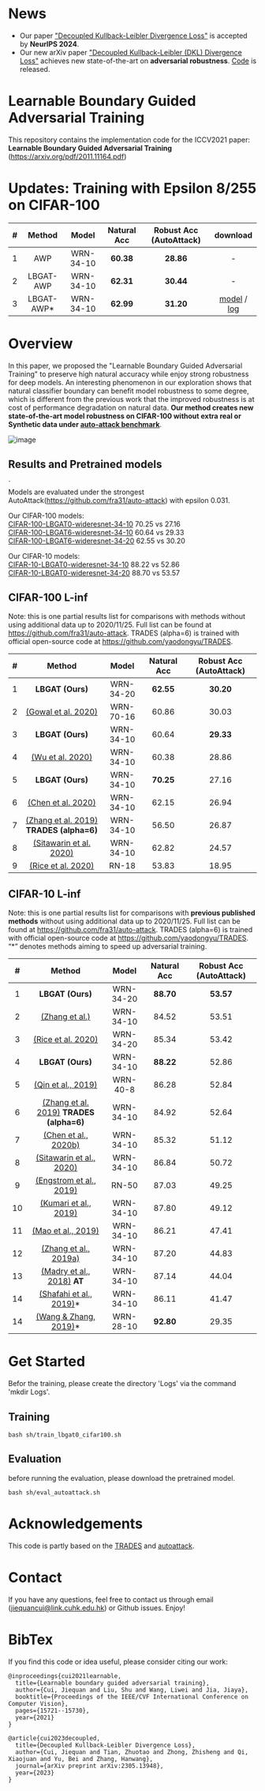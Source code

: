 # News
* Our paper ["Decoupled Kullback-Leibler Divergence Loss"](https://arxiv.org/pdf/2305.13948) is accepted by **NeurIPS 2024**.
* Our new arXiv paper ["Decoupled Kullback-Leibler (DKL) Divergence Loss"](https://arxiv.org/pdf/2305.13948v1.pdf) achieves new state-of-the-art on **adversarial robustness**. [Code](https://github.com/jiequancui/DKL) is released.
 
# Learnable Boundary Guided Adversarial Training 
This repository contains the implementation code for the ICCV2021 paper:  
**Learnable Boundary Guided Adversarial Training** (https://arxiv.org/pdf/2011.11164.pdf)


# Updates: Training with Epsilon 8/255 on CIFAR-100
| # | Method | Model | Natural Acc | Robust Acc (AutoAttack) | download |
| :---: | :---: | :---: | :---: | :---: | :---: |
| 1 | AWP                                                  | WRN-34-10 | **60.38** | **28.86** | - |
| 2 | LBGAT-AWP                                            | WRN-34-10 | **62.31** | **30.44** | - | 
| 3 | LBGAT-AWP*                                           | WRN-34-10 | **62.99** | **31.20** | [model](https://drive.google.com/file/d/1g8M77pgE7fCe9KzqRBUkexBN-6mcHkV-/view?usp=share_link) / [log](https://drive.google.com/file/d/1h5fbbx48pw3S97VxAxSJXpK5_ecD7JGR/view?usp=sharing)  |  


# Overview
In this paper, we proposed the "Learnable Boundary Guided Adversarial Training" to preserve high natural accuracy while enjoy strong robustness for deep models. An interesting phenomenon in our exploration shows that natural classifier boundary can benefit model robustness to some degree, which is different from the previous work that the improved robustness is at cost of performance degradation on natural data. **Our method creates new state-of-the-art model robustness on CIFAR-100 without extra real or Synthetic data under [auto-attack benchmark](https://robustbench.github.io/)**. 

![image](https://github.com/FPNAS/LBGAT/blob/main/assets/lbgat.jpg)

## Results and Pretrained models

  `  
Models are evaluated under the strongest AutoAttack(https://github.com/fra31/auto-attack) with epsilon 0.031.

Our CIFAR-100 models:  
[CIFAR-100-LBGAT0-wideresnet-34-10](https://mycuhk-my.sharepoint.com/:u:/g/personal/1155116769_link_cuhk_edu_hk/Edce7FP6qe1Lm2FwkhOpO6kBGp76LKDHNAC1w2WW2KUCUw?e=7v6odA) 70.25 vs 27.16                                             
[CIFAR-100-LBGAT6-wideresnet-34-10](https://mycuhk-my.sharepoint.com/:u:/g/personal/1155116769_link_cuhk_edu_hk/EYFj964RVGtAu9qhhgjGfXwBcddlY60Igka4LHOwNmyv6Q?e=8doAf6) 60.64 vs 29.33    
[CIFAR-100-LBGAT6-wideresnet-34-20](https://mycuhk-my.sharepoint.com/:u:/g/personal/1155116769_link_cuhk_edu_hk/ERdITbIJVGhIvqeKA8Y4CgQBgYBnqi4jCgQpQ0qY3ZgOMA?e=22eY6M) 62.55 vs 30.20    


Our CIFAR-10 models:  
[CIFAR-10-LBGAT0-wideresnet-34-10](https://mycuhk-my.sharepoint.com/:u:/g/personal/1155116769_link_cuhk_edu_hk/EWve6ZRn81xNuLG8PkRwQqgB1OLjalRYT3EKVmoGEFqWrg?e=7GCcFR) 88.22 vs 52.86  
[CIFAR-10-LBGAT0-wideresnet-34-20](https://mycuhk-my.sharepoint.com/:u:/g/personal/1155116769_link_cuhk_edu_hk/EQ0S18gA4pdChXoCLdcy2G8B7T9RYSoHlNDCP930aqigQQ?e=cQREW2) 88.70 vs 53.57  

  
## CIFAR-100 L-inf 
Note: this is one partial results list for comparisons with methods without using additional data up to 2020/11/25. Full list can be found at https://github.com/fra31/auto-attack. TRADES (alpha=6) is trained with official open-source code at https://github.com/yaodongyu/TRADES.  

| # | Method | Model | Natural Acc | Robust Acc (AutoAttack) |  
| :---: | :---: | :---: | :---: | :---: |
| 1 | **LBGAT (Ours)**                                         | WRN-34-20 | **62.55** | **30.20** |   
| 2 | [(Gowal et al. 2020)](https://arxiv.org/abs/2010.03593)  | WRN-70-16 | 60.86 | 30.03 |
| 3 | **LBGAT (Ours)**                                         | WRN-34-10 | 60.64 | **29.33** |
| 4 | [(Wu et al. 2020)](https://arxiv.org/abs/2004.05884)     | WRN-34-10 | 60.38 | 28.86 |
| 5 | **LBGAT (Ours)**                                         | WRN-34-10 | **70.25** | 27.16 |
| 6 | [(Chen et al. 2020)](https://arxiv.org/abs/2010.01278)   | WRN-34-10 | 62.15 | 26.94 |
| 7 | [(Zhang et al. 2019)](https://arxiv.org/abs/1901.08573) **TRADES (alpha=6)**                                     | WRN-34-10 | 56.50 | 26.87 |
| 8 | [(Sitawarin et al. 2020)](https://arxiv.org/abs/2003.09347)                                                      | WRN-34-10 | 62.82 | 24.57 |
| 9 | [(Rice et al. 2020)](https://arxiv.org/abs/2002.11569)                                                           | RN-18     | 53.83 | 18.95 |


## CIFAR-10 L-inf
Note: this is one partial results list for comparisons with **previous published methods** without using additional data up to 2020/11/25. Full list can be found at https://github.com/fra31/auto-attack. TRADES (alpha=6) is trained with official open-source code at https://github.com/yaodongyu/TRADES. “*” denotes methods aiming to speed up adversarial training. 

| # | Method | Model | Natural Acc | Robust Acc (AutoAttack) |  
| :---: | :---: | :---: | :---: | :---: |
| 1 | **LBGAT (Ours)**                                         | WRN-34-20 | **88.70** | **53.57** |   
| 2 | [(Zhang et al.)]()                                       | WRN-34-10 | 84.52	| 53.51 |
| 3 | [(Rice et al. 2020)]()                                   | WRN-34-20 | 85.34	|	53.42 |
| 4 | **LBGAT (Ours)**                                         | WRN-34-10 | **88.22** | 52.86 |
| 5 | [(Qin et al., 2019)]()                        	          | WRN-40-8	 | 86.28	|	52.84 |
| 6 | [(Zhang et al. 2019)](https://arxiv.org/abs/1901.08573) **TRADES (alpha=6)**                                     | WRN-34-10 | 84.92 | 52.64 |
| 7 | [(Chen et al., 2020b)]()                                 |	WRN-34-10	| 85.32	| 51.12 |
| 8 | [(Sitawarin et al., 2020)]()                 	           | WRN-34-10	| 86.84	| 50.72 |
| 9 | [(Engstrom et al., 2019)]()	                             | RN-50	    | 87.03 |	49.25 |
| 10 | [(Kumari et al., 2019)]()             	                 | WRN-34-10	| 87.80	| 49.12 |
| 11 | [(Mao et al., 2019)]()	                                 |	WRN-34-10	| 86.21	| 47.41 |
| 12 | [(Zhang et al., 2019a)]()	                              | WRN-34-10	| 87.20	| 44.83 |
| 13 | [(Madry et al., 2018)]() **AT**              	          | WRN-34-10	| 87.14	| 44.04 |
| 14 | [(Shafahi et al., 2019)]()*                     	       | WRN-34-10	| 86.11	| 41.47 |
| 14 | [(Wang & Zhang, 2019)]()*	                              |	WRN-28-10	| **92.80**	| 29.35 |


# Get Started

Befor the training, please create the directory 'Logs' via the command 'mkdir Logs'.

## Training
```
bash sh/train_lbgat0_cifar100.sh
```

## Evaluation
before running the evaluation, please download the pretrained model.
```
bash sh/eval_autoattack.sh
```

# Acknowledgements
This code is partly based on the [TRADES](https://github.com/yaodongyu/TRADES) and [autoattack](https://github.com/fra31/auto-attack).

# Contact
If you have any questions, feel free to contact us through email (jiequancui@link.cuhk.edu.hk) or Github issues. Enjoy!

# BibTex
If you find this code or idea useful, please consider citing our work:
```
@inproceedings{cui2021learnable,
  title={Learnable boundary guided adversarial training},
  author={Cui, Jiequan and Liu, Shu and Wang, Liwei and Jia, Jiaya},
  booktitle={Proceedings of the IEEE/CVF International Conference on Computer Vision},
  pages={15721--15730},
  year={2021}
}

@article{cui2023decoupled,
  title={Decoupled Kullback-Leibler Divergence Loss},
  author={Cui, Jiequan and Tian, Zhuotao and Zhong, Zhisheng and Qi, Xiaojuan and Yu, Bei and Zhang, Hanwang},
  journal={arXiv preprint arXiv:2305.13948},
  year={2023}
}

```  

